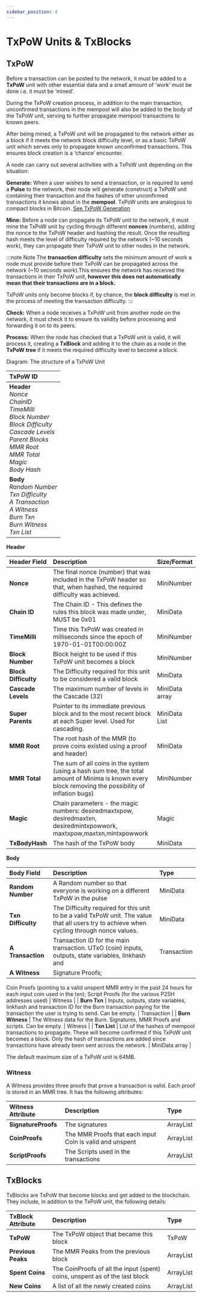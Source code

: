```yaml
---
sidebar_position: 4
---
```


# TxPoW Units & TxBlocks

## TxPoW

Before a transaction can be posted to the network, it must be added to a **TxPoW** unit with other essential data and a small amount of ‘work’ must be done i.e. it must be ‘mined’.

During the TxPoW creation process, in addition to the main transaction, unconfirmed transactions in the mempool will also be added to the body of the TxPoW unit, serving to further propagate mempool transactions to known peers.

After being mined, a TxPoW unit will be propagated to the network either as a block if it meets the network block difficulty level, or as a basic TxPoW unit which serves only to propagate known unconfirmed transactions. This ensures block creation is a ‘chance’ encounter.

A node can carry out several activities with a TxPoW unit depending on the situation:

**Generate:** When a user wishes to send a transaction, or is required to send a **Pulse** to the network, their node will generate (construct) a TxPoW unit containing their transaction and the hashes of other unconfirmed transactions it knows about in the **mempool**. TxPoW units are analogous to compact blocks in Bitcoin. [See TxPoW Generation](#)

**Mine:** Before a node can propagate its TxPoW unit to the network, it must mine the TxPoW unit by cycling through different **nonces** (numbers), adding the nonce to the TxPoW header and hashing the result. Once the resulting hash meets the level of difficulty required by the network (~10 seconds work), they can propagate their TxPoW unit to other nodes in the network.

:::note Note
The **transaction difficulty** sets the minimum amount of work a node must provide before their TxPoW can be propagated across the network (~10 seconds work).This ensures the network has received the transactions in their TxPoW unit, **however this does not automatically mean that their transactions are in a block.** 

TxPoW units only become blocks if, by chance, the **block difficulty** is met in the process of meeting the transaction difficulty. 
:::

**Check:** When a node receives a TxPoW unit from another node on the network, it must check it to ensure its validity before processing and forwarding it on to its peers.

**Process:** When the node has checked that a TxPoW unit is valid, it will process it, creating a **TxBlock** and adding it to the chain as a node in the **TxPoW tree** if it meets the required difficulty level to become a block.

Diagram: The structure of a TxPoW Unit

| TxPoW ID |
| :------------ |
| **Header**<br />*Nonce*<br />*ChainID*<br />*TimeMilli*<br />*Block Number*<br />*Block Difficulty*<br />*Cascade Levels*<br />*Parent Blocks*<br />*MMR Root*<br />*MMR Total*<br />*Magic*<br />*Body Hash* | 
| **Body**<br />*Random Number*<br />*Txn Difficulty*<br />*A Transaction*<br />*A Witness*<br />*Burn Txn*<br />*Burn Witness*<br />*Txn List* |


**Header**

| Header Field | Description | Size/Format |
| :------------| :-----------| :-----------|
| **Nonce** | The final nonce (number) that was included in the TxPoW header so that, when hashed, the required difficulty was achieved. | MiniNumber |
| **Chain ID** | The Chain ID - This defines the rules this block was made under, MUST be 0x01 | MiniData |
| **TimeMilli** | Time this TxPoW was created in milliseconds since the epoch of 1970-01-01T00:00:00Z | MiniNumber |
| **Block Number** | Block height to be used if this TxPoW unit becomes a block | MiniNumber |
| **Block Difficulty** | The Difficulty required for this unit to be considered a valid block | MiniData |
| **Cascade Levels** | The maximum number of levels in the Cascade (32) | MiniData array |
| **Super Parents** | Pointer to its immediate previous block and to the most recent block at each Super level. Used for cascading. | MiniData List |
| **MMR Root** | The root hash of the MMR (to prove coins existed using a proof and header) | MiniData |
| **MMR Total** |  The sum of all coins in the system (using a hash sum tree, the total amount of Minima is known every block removing the possibility of inflation bugs) | MiniNumber |
| **Magic** | Chain parameters - the magic numbers: desiredmaxtxpow, desiredmaxtxn, desiredmintxpowwork, maxtxpow,maxtxn,mintxpowwork | Magic |
| **TxBodyHash** | The hash of the TxPoW body | MiniData |

**Body**

| Body Field | Description | Type |
| :------------| :-----------| :-----------|
| **Random Number** | A Random number so that everyone is working on a different TxPoW in the pulse  | MiniData |
| **Txn Difficulty** | The Difficulty required for this unit to be a valid TxPoW unit. The value that all users try to achieve when cycling through nonce values. | MiniData |
| **A Transaction** | Transaction ID for the main transaction. UTxO (coin) inputs, outputs, state variables, linkhash and | Transaction| 
| **A Witness** | Signature Proofs;
Coin Proofs (pointing to a valid unspent MMR entry in the past 24 hours for each input coin used in the txn); 
Script Proofs (for the various P2SH addresses used) | Witness |
| **Burn Txn** | Inputs, outputs, state variables, linkhash and transaction ID for the Burn transaction paying for the transaction the user is trying to send. Can be empty. | Transaction |
| **Burn Witness** | The Witness data for the Burn. Signatures, MMR Proofs and scripts. Can be empty. | Witness |
| **Txn List** | List of the hashes of mempool transactions to propagate. These will become confirmed if this TxPoW unit becomes a block. Only the hash of transactions are added since transactions have already been sent across the network. | MiniData array |

The default maximum size of a TxPoW unit is 64MB.

### Witness
A Witness provides three proofs that prove a transaction is valid. Each proof is stored in an MMR tree. It has the following attributes:

| Witness Attribute | Description | Type |
| :------------| :-----------| :-----------|
| **SignatureProofs** | The signatures | ArrayList<Signature> | 
| **CoinProofs** | The MMR Proofs that each input Coin is valid and unspent | ArrayList<CoinProof> |
| **ScriptProofs** | The Scripts used in the transactions | ArrayList<ScriptProof> |

## TxBlocks
TxBlocks are TxPoW that become blocks and get added to the blockchain. They include, in addition to the TxPoW unit, the following details:

| TxBlock Attribute | Description | Type |
| :------------| :-----------| :-----------|
| **TxPoW** | The TxPoW object that became this block | TxPoW |
| **Previous Peaks** | The MMR Peaks from the previous block | ArrayList<MMREntry> |
| **Spent Coins** | The CoinProofs of all the input (spent) coins, unspent as of the last block | ArrayList<CoinProof> |
| **New Coins** | A list of all the newly created coins | ArrayList<Coin> |